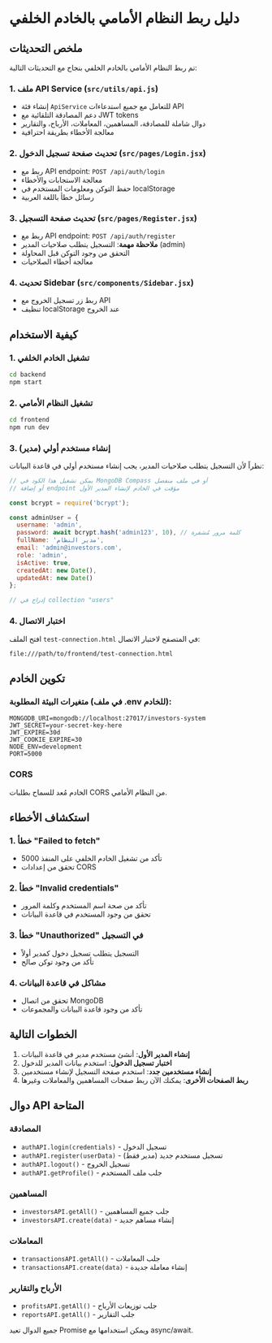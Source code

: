 # دليل ربط النظام الأمامي بالخادم الخلفي

## ملخص التحديثات

تم ربط النظام الأمامي بالخادم الخلفي بنجاح مع التحديثات التالية:

### 1. ملف API Service (`src/utils/api.js`)
- إنشاء فئة `ApiService` للتعامل مع جميع استدعاءات API
- دعم المصادقة التلقائية مع JWT tokens
- دوال شاملة للمصادقة، المساهمين، المعاملات، الأرباح، والتقارير
- معالجة الأخطاء بطريقة احترافية

### 2. تحديث صفحة تسجيل الدخول (`src/pages/Login.jsx`)
- ربط مع API endpoint: `POST /api/auth/login`
- معالجة الاستجابات والأخطاء
- حفظ التوكن ومعلومات المستخدم في localStorage
- رسائل خطأ باللغة العربية

### 3. تحديث صفحة التسجيل (`src/pages/Register.jsx`)
- ربط مع API endpoint: `POST /api/auth/register`
- **ملاحظة مهمة**: التسجيل يتطلب صلاحيات المدير (admin)
- التحقق من وجود التوكن قبل المحاولة
- معالجة أخطاء الصلاحيات

### 4. تحديث Sidebar (`src/components/Sidebar.jsx`)
- ربط زر تسجيل الخروج مع API
- تنظيف localStorage عند الخروج

## كيفية الاستخدام

### 1. تشغيل الخادم الخلفي
```bash
cd backend
npm start
```

### 2. تشغيل النظام الأمامي
```bash
cd frontend
npm run dev
```

### 3. إنشاء مستخدم أولي (مدير)
نظراً لأن التسجيل يتطلب صلاحيات المدير، يجب إنشاء مستخدم أولي في قاعدة البيانات:

```javascript
// يمكن تشغيل هذا الكود في MongoDB Compass أو في ملف منفصل
// أو إضافة endpoint مؤقت في الخادم لإنشاء المدير الأول

const bcrypt = require('bcrypt');

const adminUser = {
  username: 'admin',
  password: await bcrypt.hash('admin123', 10), // كلمة مرور مُشفرة
  fullName: 'مدير النظام',
  email: 'admin@investors.com',
  role: 'admin',
  isActive: true,
  createdAt: new Date(),
  updatedAt: new Date()
};

// إدراج في collection "users"
```

### 4. اختبار الاتصال
افتح الملف `test-connection.html` في المتصفح لاختبار الاتصال:
```
file:///path/to/frontend/test-connection.html
```

## تكوين الخادم

### متغيرات البيئة المطلوبة (في ملف .env للخادم):
```env
MONGODB_URI=mongodb://localhost:27017/investors-system
JWT_SECRET=your-secret-key-here
JWT_EXPIRE=30d
JWT_COOKIE_EXPIRE=30
NODE_ENV=development
PORT=5000
```

### CORS
الخادم مُعد للسماح بطلبات CORS من النظام الأمامي.

## استكشاف الأخطاء

### 1. خطأ "Failed to fetch"
- تأكد من تشغيل الخادم الخلفي على المنفذ 5000
- تحقق من إعدادات CORS

### 2. خطأ "Invalid credentials"
- تأكد من صحة اسم المستخدم وكلمة المرور
- تحقق من وجود المستخدم في قاعدة البيانات

### 3. خطأ "Unauthorized" في التسجيل
- التسجيل يتطلب تسجيل دخول كمدير أولاً
- تأكد من وجود توكن صالح

### 4. مشاكل في قاعدة البيانات
- تحقق من اتصال MongoDB
- تأكد من وجود قاعدة البيانات والمجموعات

## الخطوات التالية

1. **إنشاء المدير الأول**: أنشئ مستخدم مدير في قاعدة البيانات
2. **اختبار تسجيل الدخول**: استخدم بيانات المدير للدخول
3. **إنشاء مستخدمين جدد**: استخدم صفحة التسجيل لإنشاء مستخدمين
4. **ربط الصفحات الأخرى**: يمكنك الآن ربط صفحات المساهمين والمعاملات وغيرها

## دوال API المتاحة

### المصادقة
- `authAPI.login(credentials)` - تسجيل الدخول
- `authAPI.register(userData)` - تسجيل مستخدم جديد (مدير فقط)
- `authAPI.logout()` - تسجيل الخروج
- `authAPI.getProfile()` - جلب ملف المستخدم

### المساهمين
- `investorsAPI.getAll()` - جلب جميع المساهمين
- `investorsAPI.create(data)` - إنشاء مساهم جديد

### المعاملات
- `transactionsAPI.getAll()` - جلب المعاملات
- `transactionsAPI.create(data)` - إنشاء معاملة جديدة

### الأرباح والتقارير
- `profitsAPI.getAll()` - جلب توزيعات الأرباح
- `reportsAPI.getAll()` - جلب التقارير

جميع الدوال تعيد Promise ويمكن استخدامها مع async/await. 